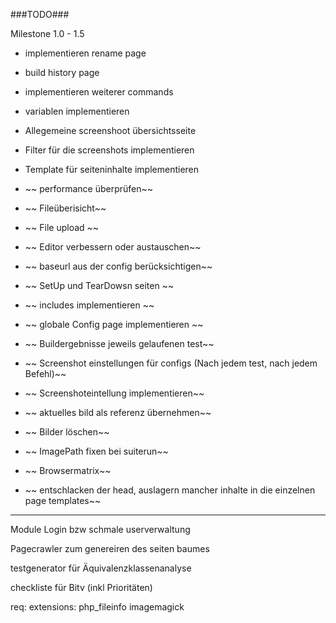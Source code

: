 ###TODO###

Milestone 1.0 - 1.5
    
* implementieren rename page
* build history page
* implementieren weiterer commands
* variablen implementieren
* Allegemeine screenshoot übersichtsseite
* Filter für die screenshots implementieren
* Template für seiteninhalte implementieren


* ~~ performance überprüfen~~
* ~~ Fileüberisicht~~
* ~~ File upload ~~
* ~~ Editor verbessern oder austauschen~~
* ~~ baseurl aus der config berücksichtigen~~
* ~~ SetUp und TearDowsn seiten ~~
* ~~ includes implementieren ~~
* ~~ globale Config page implementieren ~~
* ~~ Buildergebnisse jeweils gelaufenen test~~
* ~~ Screenshot einstellungen für configs (Nach jedem test, nach jedem Befehl)~~
* ~~ Screenshoteintellung implementieren~~
* ~~ aktuelles bild als referenz übernehmen~~
* ~~ Bilder löschen~~
* ~~ ImagePath fixen bei suiterun~~
* ~~ Browsermatrix~~
* ~~ entschlacken der head, auslagern mancher inhalte in die einzelnen page templates~~

---
Module
Login bzw schmale userverwaltung

Pagecrawler zum genereiren des seiten baumes

testgenerator für Äquivalenzklassenanalyse

checkliste für Bitv (inkl Prioritäten)


req:
extensions:
php_fileinfo
imagemagick
